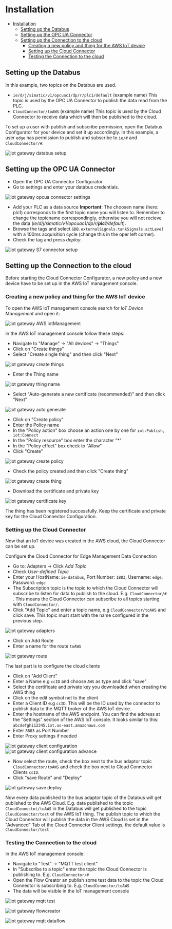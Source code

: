 # Installation

- [Installation](#installation)
  - [Setting up the Databus](#setting-up-the-databus)
  - [Setting up the OPC UA Connector](#setting-up-the-opc-ua-connector)
  - [Setting up the Connection to the cloud](#setting-up-the-connection-to-the-cloud)
    - [Creating a new policy and thing for the AWS IoT device](#creating-a-new-policy-and-thing-for-the-aws-iot-device)
    - [Setting up the Cloud Connector](#setting-up-the-cloud-connector)
    - [Testing the Connection to the cloud](#testing-the-connection-to-the-cloud)

## Setting up the Databus

In this example, two topics on the Databus are used.

- `ie/d/j/simatic/v1/opcuac1/dp/r/plc1/default` (example name) This topic is used by the OPC UA Connector to publish the data read from the PLC.
- `CloudConnector/toAWS` (example name) This topic is used by the Cloud Connector to receive data which will then be published to the cloud.

To set up a user with publish and subscribe permission, open the Databus Configurator for your device and set it up accordingly. In this example, a user `edge` has permission to publish and subscribe to `ie/#` and `CloudConnector/#`:

![iot gateway databus setup](./graphics/iot-gateway-databus-setup.png)

## Setting up the OPC UA Connector

- Open the OPC UA Connector Configurator.
- Go to settings and enter your databus credentials.

![iot gateway opcua connector settings](./graphics/iot-gateway-opcuacon-settings.png)

- Add your PLC as a data source 
  **Important**: The choosen name (here: plc1) corresponds to the first topic name you will listen to. Remember to change the topicname correspondingly, otherwise you will not recieve the data (*ie/d/j/simatic/v1/opcuac1/dp/r/**plc1**/default*).
- Browse the tags and select  `GDB.externalSignals.tankSignals.actLevel` with a 100ms acquisition cycle (change this in the oper left corner).
- Check the tag and press *deploy*.

![iot gateway S7 connector setup](./graphics/iot-gateway-s7connector-setup.png)

## Setting up the Connection to the cloud

Before starting the Cloud Connector Configurator, a new policy and a new device have to be set up in the AWS IoT management console.

### Creating a new policy and thing for the AWS IoT device

To open the AWS IoT management console search for *IoT Device Management* and open it:

![iot gateway AWS iotManagement](./graphics/iot-gateway-aws-iotmanagement.png)

In the AWS IoT management console follow these steps:

- Navigate to "Manage" -> "All devices" -> "Things"
- Click on "Create things"
- Select "Create single thing" and then click "Next"

![iot gateway create things](./graphics/iot-gateway-create-things.png)

- Enter the Thing name

![iot gateway thing name](./graphics/iot-gateway-thing-name.png)

- Select "Auto-generate a new certificate (recommended)" and then click "Next"

![iot gateway auto generate](./graphics/iot-gateway-auto-generate.png)

- Click on "Create policy"
- Enter the Policy name
- In the "Policy action" box choose an action one by one for `iot:Publish, iot:Connect`
- In the "Policy resource" box enter the character "*"
- In the "Policy effect" box check to "Allow"
- Click "Create"

![iot gateway create policy](./graphics/iot-gateway-create-policy.png)

- Check the policy created and then click "Create thing"

![iot gateway create thing](./graphics/iot-gateway-create-thing.png)

- Download the certificate and private key

![iot gateway certificate key](./graphics/iot-gateway-certificate-key.png)

The thing has been registered successfully. Keep the certificate and private key for the Cloud Connector Configuration.

### Setting up the Cloud Connector

Now that an IoT device was created in the AWS cloud, the Cloud Connector can be set up.

Configure the Cloud Connector for Edge Management Data Connection

- Go to: Adapters -> Click *Add Topic*
- Check *User-defined Topic*
- Enter your HostName: `ie-databus`, Port Number: `1883`, Username: `edge`, Password: `edge`
- The Subscription topic is the topic to which the Cloud Connector will subscribe to listen for data to publish to the cloud. E.g. `CloudConnector/#` . This means the Cloud Connector can subscribe to all topics starting with `CloudConnector/`.
- Click "Add Topic" and enter a topic name, e.g `CloudConnector/toAWS` and click save. This topic must start with the name configured in the previous step.

![iot gateway adapters](./graphics/iot-gateway-adapters.png)

- Click on Add Route 
- Enter a name for the route `toAWS`

![iot gateway route](./graphics/iot-gateway-route.png)

The last part is to configure the cloud clients

- Click on "Add Client"
- Enter a Name e.g `ccID` and choose `AWS` as type and click "save"
- Select the certificate and private key you downloaded when creating the AWS thing
- Click on the edit symbol net to the client
- Enter a Client ID e.g `ccID`. This will be the ID used by the connector to publish data to the MQTT broker of the AWS IoT device.
- Enter the hostname of the AWS endpoint. You can find the address at the "Settings" section of the AWS IoT console. It looks similar to this: `abcdefghi12345.iot.us-east.amazonaws.com`
- Enter `8883` as Port Number
- Enter Proxy settings if needed

![iot gateway client configuration](./graphics/iot-gateway-client-configuration.png)
![iot gateway client configuration advance](./graphics/iot-gateway-client-configuration-advance.png)

- Now select the route, check the box next to the bus adaptor topic `CloudConnector/toAWS` and check the box next to Cloud Connector Clients `ccID`.
- Click "save Route" and "Deploy"

![iot gateway save deploy](./graphics/iot-gateway-save-deploy.png)

Now every data published to the bus adaptor topic of the Databus will get published to the AWS Cloud.
E.g. data published to the topic `CloudConnectot/toAWS` in the Databus will get published to the topic `CloudConnector/test` of the AWS IoT thing. The publish topic to which the Cloud Connector will publish the data in the AWS Cloud is set in the "Advanced" Tab of the Cloud Connector Client settings, the default value is `CloudConnector/test`

### Testing the Connection to the cloud

In the AWS IoT management console:

- Navigate to "Test" -> "MQTT test client"
- In "Subscribe to a topic" enter the topic the Cloud Connector is publishing to. E.g. `CloudConnector/#`
- Open the Flow Creator an publish some test data to the topic the Cloud Connector is subscribing to. E.g. `CloudConnector/toAWS`
- The data will be visible in the IoT management console

![iot gateway mqtt test](./graphics/iot-gateway-mqtt-test.png)

![iot gateway flowcreator](./graphics/iot-gateway-flowcreator.png)

![iot gateway mqtt dataflow](./graphics/iot-gateway-mqtt-dataflow.png)